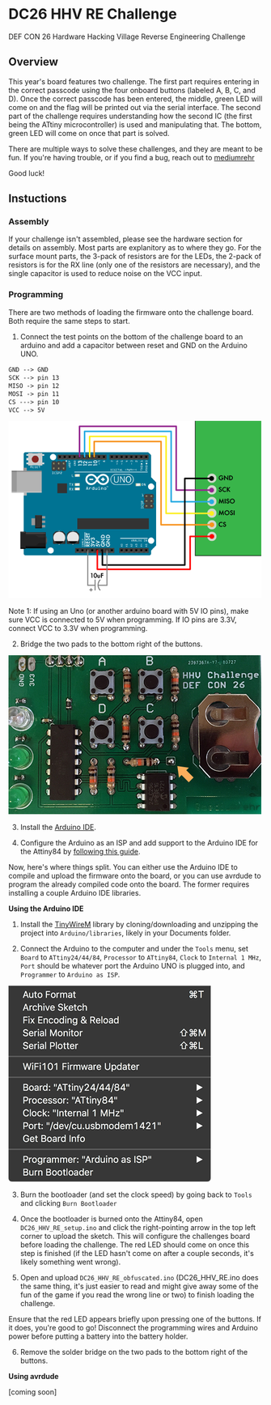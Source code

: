 # DC26 HHV RE Challenge
DEF CON 26 Hardware Hacking Village Reverse Engineering Challenge

## Overview

This year's board features two challenge. The first part requires entering in the correct passcode using the four onboard buttons (labeled A, B, C, and D). Once the correct passcode has been entered, the middle, green LED will come on and the flag will be printed out via the serial interface. The second part of the challenge requires understanding how the second IC (the first being the ATtiny microcontroller) is used and manipulating that. The bottom, green LED will come on once that part is solved.

There are multiple ways to solve these challenges, and they are meant to be fun. If you're having trouble, or if you find a bug, reach out to [mediumrehr](https://www.twitter.com/mediumrehr)

Good luck!

## Instuctions

### Assembly
If your challenge isn't assembled, please see the hardware section for details on assembly. Most parts are explanitory as to where they go. For the surface mount parts, the 3-pack of resistors are for the LEDs, the 2-pack of resistors is for the RX line (only one of the resistors are necessary), and the single capacitor is used to reduce noise on the VCC input.

### Programming
There are two methods of loading the firmware onto the challenge board. Both require the same steps to start.

1. Connect the test points on the bottom of the challenge board to an arduino and add a capacitor between reset and GND on the Arduino UNO.

```
GND --> GND
SCK --> pin 13
MISO -> pin 12
MOSI -> pin 11
CS ---> pin 10
VCC --> 5V
```
![Connection diagram from programming](images/connection_diagram.png "Connection diagram from programming")

Note 1: If using an Uno (or another arduino board with 5V IO pins), make sure VCC is connected to 5V when programming. If IO pins are 3.3V, connect VCC to 3.3V when programming.

2. Bridge the two pads to the bottom right of the buttons.

![Programming solder bridge](images/solder_bridge.jpg "Programming solder bridge")

3. Install the [Arduino IDE](https://www.arduino.cc/en/Main/Software "Arduino IDE Download").

4. Configure the Arduino as an ISP and add support to the Arduino IDE for the Attiny84 by [following this guide](http://highlowtech.org/?p=1695 "Guide for adding ATtiny84 support in Arduino IDE").

Now, here's where things split. You can either use the Arduino IDE to compile and upload the firmware onto the board, or you can use avrdude to program the already compiled code onto the board. The former requires installing a couple Arduino IDE libraries.

**Using the Arduino IDE**

1. Install the [TinyWireM](https://github.com/adafruit/TinyWireM) library by cloning/downloading and unzipping the project into `Arduino/libraries`, likely in your Documents folder.

2. Connect the Arduino to the computer and under the `Tools` menu, set `Board` to `ATtiny24/44/84`, `Processor` to `ATtiny84`, `Clock` to `Internal 1 MHz`, `Port` should be whatever port the Arduino UNO is plugged into, and `Programmer` to `Arduino as ISP`.

![Arduino Tools configuration](images/Tools_config.png "Arduino Tools configuration")

3. Burn the bootloader (and set the clock speed) by going back to `Tools` and clicking `Burn Bootloader`

4. Once the bootloader is burned onto the Attiny84, open `DC26_HHV_RE_setup.ino` and click the right-pointing arrow in the top left corner to upload the sketch. This will configure the challenges board before loading the challenge. The red LED should come on once this step is finished (if the LED hasn't come on after a couple seconds, it's likely something went wrong).

5. Open and upload `DC26_HHV_RE_obfuscated.ino` (DC26_HHV_RE.ino does the same thing, it's just easier to read and might give away some of the fun of the game if you read the wrong line or two) to finish loading the challenge.

Ensure that the red LED appears briefly upon pressing one of the buttons. If it does, you're good to go! Disconnect the programming wires and Arduino power before putting a battery into the battery holder.

6. Remove the solder bridge on the two pads to the bottom right of the buttons.

**Using avrdude**

[coming soon]